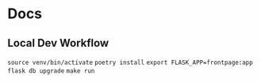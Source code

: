 # Docs

## Local Dev Workflow

`source venv/bin/activate`
`poetry install`
`export FLASK_APP=frontpage:app`
`flask db upgrade`
`make run`
